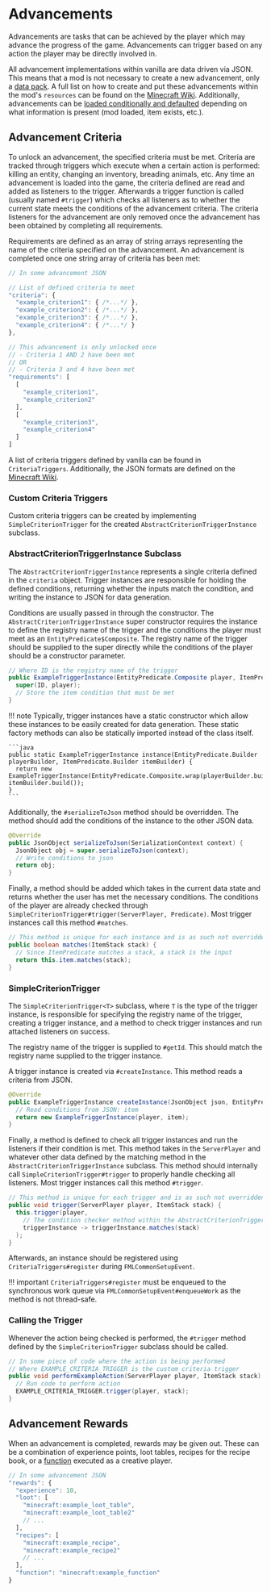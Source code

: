 Advancements
============

Advancements are tasks that can be achieved by the player which may advance the progress of the game. Advancements can trigger based on any action the player may be directly involved in.

All advancement implementations within vanilla are data driven via JSON. This means that a mod is not necessary to create a new advancement, only a [data pack][datapack]. A full list on how to create and put these advancements within the mod's `resources` can be found on the [Minecraft Wiki][wiki]. Additionally, advancements can be [loaded conditionally and defaulted][conditional] depending on what information is present (mod loaded, item exists, etc.).

Advancement Criteria
--------------------

To unlock an advancement, the specified criteria must be met. Criteria are tracked through triggers which execute when a certain action is performed: killing an entity, changing an inventory, breading animals, etc. Any time an advancement is loaded into the game, the criteria defined are read and added as listeners to the trigger. Afterwards a trigger function is called (usually named `#trigger`) which checks all listeners as to whether the current state meets the conditions of the advancement criteria. The criteria listeners for the advancement are only removed once the advancement has been obtained by completing all requirements.

Requirements are defined as an array of string arrays representing the name of the criteria specified on the advancement. An advancement is completed once one string array of criteria has been met:

```js
// In some advancement JSON

// List of defined criteria to meet
"criteria": {
  "example_criterion1": { /*...*/ },
  "example_criterion2": { /*...*/ },
  "example_criterion3": { /*...*/ },
  "example_criterion4": { /*...*/ }
},

// This advancement is only unlocked once
// - Criteria 1 AND 2 have been met
// OR
// - Criteria 3 and 4 have been met
"requirements": [
  [
    "example_criterion1",
    "example_criterion2"
  ],
  [
    "example_criterion3",
    "example_criterion4"
  ]
]
```

A list of criteria triggers defined by vanilla can be found in `CriteriaTriggers`. Additionally, the JSON formats are defined on the [Minecraft Wiki][triggers].

### Custom Criteria Triggers

Custom criteria triggers can be created by implementing `SimpleCriterionTrigger` for the created `AbstractCriterionTriggerInstance` subclass.

### AbstractCriterionTriggerInstance Subclass

The `AbstractCriterionTriggerInstance` represents a single criteria defined in the `criteria` object. Trigger instances are responsible for holding the defined conditions, returning whether the inputs match the condition, and writing the instance to JSON for data generation.

Conditions are usually passed in through the constructor. The `AbstractCriterionTriggerInstance` super constructor requires the instance to define the registry name of the trigger and the conditions the player must meet as an `EntityPredicate$Composite`. The registry name of the trigger should be supplied to the super directly while the conditions of the player should be a constructor parameter.

```java
// Where ID is the registry name of the trigger
public ExampleTriggerInstance(EntityPredicate.Composite player, ItemPredicate item) {
  super(ID, player);
  // Store the item condition that must be met
}
```

!!! note
    Typically, trigger instances have a static constructor which allow these instances to be easily created for data generation. These static factory methods can also be statically imported instead of the class itself.

    ```java
    public static ExampleTriggerInstance instance(EntityPredicate.Builder playerBuilder, ItemPredicate.Builder itemBuilder) {
      return new ExampleTriggerInstance(EntityPredicate.Composite.wrap(playerBuilder.build()), itemBuilder.build());
    }
    ```

Additionally, the `#serializeToJson` method should be overridden. The method should add the conditions of the instance to the other JSON data.

```java
@Override
public JsonObject serializeToJson(SerializationContext context) {
  JsonObject obj = super.serializeToJson(context);
  // Write conditions to json
  return obj;
}
```

Finally, a method should be added which takes in the current data state and returns whether the user has met the necessary conditions. The conditions of the player are already checked through `SimpleCriterionTrigger#trigger(ServerPlayer, Predicate)`. Most trigger instances call this method `#matches`.

```java
// This method is unique for each instance and is as such not overridden
public boolean matches(ItemStack stack) {
  // Since ItemPredicate matches a stack, a stack is the input
  return this.item.matches(stack);
}
```

### SimpleCriterionTrigger

The `SimpleCriterionTrigger<T>` subclass, where `T` is the type of the trigger instance, is responsible for specifying the registry name of the trigger, creating a trigger instance, and a method to check trigger instances and run attached listeners on success.

The registry name of the trigger is supplied to `#getId`. This should match the registry name supplied to the trigger instance.

A trigger instance is created via `#createInstance`. This method reads a criteria from JSON.

```java
@Override
public ExampleTriggerInstance createInstance(JsonObject json, EntityPredicate.Composite player, DeserializationContext context) {
  // Read conditions from JSON: item
  return new ExampleTriggerInstance(player, item);
}
```

Finally, a method is defined to check all trigger instances and run the listeners if their condition is met. This method takes in the `ServerPlayer` and whatever other data defined by the matching method in the `AbstractCriterionTriggerInstance` subclass. This method should internally call `SimpleCriterionTrigger#trigger` to properly handle checking all listeners. Most trigger instances call this method `#trigger`.

```java
// This method is unique for each trigger and is as such not overridden
public void trigger(ServerPlayer player, ItemStack stack) {
  this.trigger(player,
    // The condition checker method within the AbstractCriterionTriggerInstance subclass
    triggerInstance -> triggerInstance.matches(stack)
  );
}
```

Afterwards, an instance should be registered using `CriteriaTriggers#register` during `FMLCommonSetupEvent`.

!!! important
    `CriteriaTriggers#register` must be enqueued to the synchronous work queue via `FMLCommonSetupEvent#enqueueWork` as the method is not thread-safe.

### Calling the Trigger

Whenever the action being checked is performed, the `#trigger` method defined by the `SimpleCriterionTrigger` subclass should be called.

```java
// In some piece of code where the action is being performed
// Where EXAMPLE_CRITERIA_TRIGGER is the custom criteria trigger
public void performExampleAction(ServerPlayer player, ItemStack stack) {
  // Run code to perform action
  EXAMPLE_CRITERIA_TRIGGER.trigger(player, stack);
}
```

Advancement Rewards
-------------------

When an advancement is completed, rewards may be given out. These can be a combination of experience points, loot tables, recipes for the recipe book, or a [function] executed as a creative player.

```js
// In some advancement JSON
"rewards": {
  "experience": 10,
  "loot": [
    "minecraft:example_loot_table",
    "minecraft:example_loot_table2"
    // ...
  ],
  "recipes": [
    "minecraft:example_recipe",
    "minecraft:example_recipe2"
    // ...
  ],
  "function": "minecraft:example_function"
}
```

[datapack]: https://minecraft.fandom.com/wiki/Data_pack
[wiki]: https://minecraft.fandom.com/wiki/Advancement/JSON_format
[conditional]: ./conditional.md#implementations
[function]: https://minecraft.fandom.com/wiki/Function_(Java_Edition)
[triggers]: https://minecraft.fandom.com/wiki/Advancement/JSON_format#List_of_triggers
